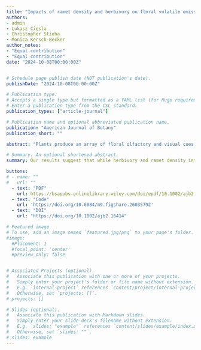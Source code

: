 ```yaml
---
title: "Impacts of ramet density and herbivory on floral volatile emissions and seed production in Solidago altissima"
authors:
- admin
- Lukasz Ciesla
- Christopher Stieha
- Monica Kersch-Becker
author_notes:
- "Equal contribution"
- "Equal contribution"
date: "2024-10-08T00:00:00Z"


# Schedule page publish date (NOT publication's date).
publishDate: "2024-10-08T00:00:00Z"

# Publication type.
# Accepts a single type but formatted as a YAML list (for Hugo requirements).
# Enter a publication type from the CSL standard.
publication_types: ["article-journal"]

# Publication name and optional abbreviated publication name.
publication: "American Journal of Botany"
publication_short: ""

abstract: "Plants produce an array of floral olfactory and visual cues to attract pollinators, including volatile organic compounds (VOC), which mediate plant–pollinator interactions and may be influenced by herbivory and neighboring plants. Consequently, these factors may affect plant fitness by disrupting pollination. However, most evidence comes from controlled experiments, limiting our understanding of how VOCs function in natural populations. This study investigated how herbivory and conspecific ramet density influence floral VOC profile, pollination, and seed production in a naturally occurring population of Solidago altissima. We recorded leaf herbivory and ramet density surrounding one focal ramet in 1-m2 plots. We collected VOCs from the floral headspace and measured ovary fertilization as a proxy for pollination success and the number of seeds produced by the focal ramet. Our findings revealed interactive effects between ramet density and herbivory on floral VOC emission, richness, and diversity. Specifically, at lower ramet densities, herbivory did not affect floral volatile emissions. However, in highly dense stands, herbivory suppressed floral volatile emissions. Despite these changes, floral volatiles did not affect pollination and the number of seeds in S. altissima. Our field-based findings underscore the importance of understanding the complex responses of floral VOCs to environmental stressors and their contributions to plant reproduction within natural communities. Our results suggest that while herbivory and ramet density influence floral scent, these changes do not affect reproduction in our study. Ultimately, generalist-pollinated plants like S. altissima might not rely heavily on chemical signaling during pollination."

# Summary. An optional shortened abstract.
summary: Our results suggest that while herbivory and ramet density influence floral scent, these changes do not affect reproduction in our study. Ultimately, generalist-pollinated plants like S. altissima might not rely heavily on chemical signaling during pollination.

buttons:
# - name: ""
#   url: ""
  - text: "PDF"
    url: https://bsapubs.onlinelibrary.wiley.com/doi/epdf/10.1002/ajb2.16414
  - text: "Code"
    url: 'https://doi.org/10.6084/m9.figshare.26035792'
  - text: "DOI"
    url: "https://doi.org/10.1002/ajb2.16414"

# Featured image
# To use, add an image named `featured.jpg/png` to your page's folder.
#image:
  #Placement: 1
  #focal_point: 'center'
  #preview_only: false


# Associated Projects (optional).
#   Associate this publication with one or more of your projects.
#   Simply enter your project's folder or file name without extension.
#   E.g. `internal-project` references `content/project/internal-project/index.md`.
#   Otherwise, set `projects: []`.
# projects: []

# Slides (optional).
#   Associate this publication with Markdown slides.
#   Simply enter your slide deck's filename without extension.
#   E.g. `slides: "example"` references `content/slides/example/index.md`.
#   Otherwise, set `slides: ""`.
# slides: example
---
```

